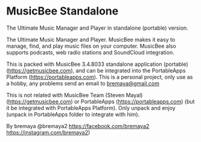 # MusicBee Standalone
The Ultimate Music Manager and Player in standalone (portable) version.

The Ultimate Music Manager and Player.
MusicBee makes it easy to manage, find, and play music files on your computer. MusicBee also supports podcasts, web radio stations and SoundCloud integration.

This is packed with MusicBee 3.4.8033 standalone application (portable) (https://getmusicbee.com), and can be integrated into the PortableApps Platform (https://portableapps.com). This is a personal project, only use as a hobby, any problems send an email to bremaya@gmail.com

This is not related with MusicBee Team (Steven Mayal) (https://getmusicbee.com) or PortableApps (https://portableapps.com) (but it be integrated with PortableApps Platform).
Only unpack and enjoy (unpack in PortableApps folder to integrate with him).

By bremaya
@bremaya2
https://facebook.com/bremaya2
https://instagram.com/bremaya2)

